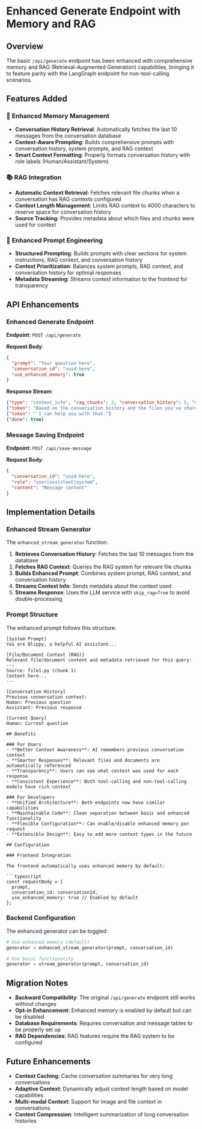 # Enhanced Generate Endpoint with Memory and RAG

## Overview

The basic `/api/generate` endpoint has been enhanced with comprehensive memory and RAG (Retrieval-Augmented Generation) capabilities, bringing it to feature parity with the LangGraph endpoint for non-tool-calling scenarios.

## Features Added

### 🧠 **Enhanced Memory Management**
- **Conversation History Retrieval**: Automatically fetches the last 10 messages from the conversation database
- **Context-Aware Prompting**: Builds comprehensive prompts with conversation history, system prompts, and RAG context
- **Smart Context Formatting**: Properly formats conversation history with role labels (Human/Assistant/System)

### 📚 **RAG Integration**
- **Automatic Context Retrieval**: Fetches relevant file chunks when a conversation has RAG contexts configured
- **Context Length Management**: Limits RAG context to 4000 characters to reserve space for conversation history
- **Source Tracking**: Provides metadata about which files and chunks were used for context

### 🔧 **Enhanced Prompt Engineering**
- **Structured Prompting**: Builds prompts with clear sections for system instructions, RAG context, and conversation history
- **Context Prioritization**: Balances system prompts, RAG context, and conversation history for optimal responses
- **Metadata Streaming**: Streams context information to the frontend for transparency

## API Enhancements

### Enhanced Generate Endpoint

**Endpoint**: `POST /api/generate`

**Request Body**:
```json
{
  "prompt": "Your question here",
  "conversation_id": "uuid-here",
  "use_enhanced_memory": true
}
```

**Response Stream**:
```json
{"type": "context_info", "rag_chunks": 2, "conversation_history": 5, "sources": ["file1.py", "file2.md"]}
{"token": "Based on the conversation history and the files you've shared..."}
{"token": " I can help you with that."}
{"done": true}
```

### Message Saving Endpoint

**Endpoint**: `POST /api/save-message`

**Request Body**:
```json
{
  "conversation_id": "uuid-here",
  "role": "user|assistant|system",
  "content": "Message content"
}
```

## Implementation Details

### Enhanced Stream Generator

The `enhanced_stream_generator` function:

1. **Retrieves Conversation History**: Fetches the last 10 messages from the database
2. **Fetches RAG Context**: Queries the RAG system for relevant file chunks
3. **Builds Enhanced Prompt**: Combines system prompt, RAG context, and conversation history
4. **Streams Context Info**: Sends metadata about the context used
5. **Streams Response**: Uses the LLM service with `skip_rag=True` to avoid double-processing

### Prompt Structure

The enhanced prompt follows this structure:

```
[System Prompt]
You are Qlippy, a helpful AI assistant...

[File/Document Context (RAG)]
Relevant file/document content and metadata retrieved for this query:
---
Source: file1.py (chunk 1)
Content here...
---

[Conversation History]
Previous conversation context:
Human: Previous question
Assistant: Previous response

[Current Query]
Human: Current question

## Benefits

### For Users
- **Better Context Awareness**: AI remembers previous conversation context
- **Smarter Responses**: Relevant files and documents are automatically referenced
- **Transparency**: Users can see what context was used for each response
- **Consistent Experience**: Both tool-calling and non-tool-calling models have rich context

### For Developers
- **Unified Architecture**: Both endpoints now have similar capabilities
- **Maintainable Code**: Clean separation between basic and enhanced functionality
- **Flexible Configuration**: Can enable/disable enhanced memory per request
- **Extensible Design**: Easy to add more context types in the future

## Configuration

### Frontend Integration

The frontend automatically uses enhanced memory by default:

```typescript
const requestBody = {
  prompt,
  conversation_id: conversationId,
  use_enhanced_memory: true // Enabled by default
};
```

### Backend Configuration

The enhanced generator can be toggled:

```python
# Use enhanced memory (default)
generator = enhanced_stream_generator(prompt, conversation_id)

# Use basic functionality
generator = stream_generator(prompt, conversation_id)
```

## Migration Notes

- **Backward Compatibility**: The original `/api/generate` endpoint still works without changes
- **Opt-in Enhancement**: Enhanced memory is enabled by default but can be disabled
- **Database Requirements**: Requires conversation and message tables to be properly set up
- **RAG Dependencies**: RAG features require the RAG system to be configured

## Future Enhancements

- **Context Caching**: Cache conversation summaries for very long conversations
- **Adaptive Context**: Dynamically adjust context length based on model capabilities
- **Multi-modal Context**: Support for image and file context in conversations
- **Context Compression**: Intelligent summarization of long conversation histories 